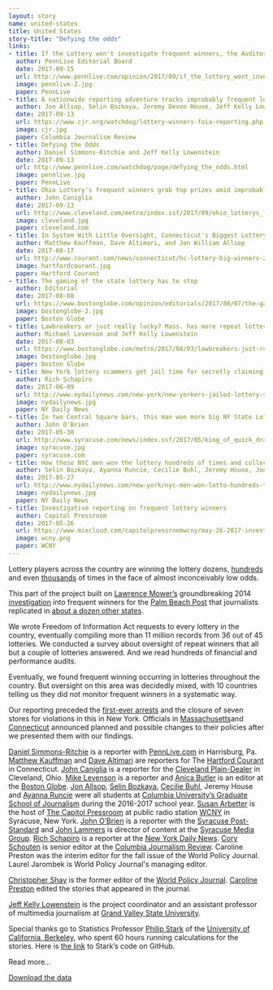 ```yaml
---
layout: story
name: united-states
title: United States
story-title: "Defying the odds"
links:
- title: If the Lottery won't investigate frequent winners, the Auditor General, Attorney General need to do it for them 
  author: PennLive Editorial Board
  date: 2017-09-15
  url: http://www.pennlive.com/opinion/2017/09/if_the_lottery_wont_investigat.html
  image: pennlive-2.jpg
  paper: PennLive
- title: A nationwide reporting adventure tracks improbably frequent lottery winners 
  author: Jon Allsop, Selin Bozkaya, Jeremy Devon House, Jeff Kelly Lowenstein, Ayanna Runcie, and Daniel Simmons-Ritchie
  date: 2017-09-13
  url: https://www.cjr.org/watchdog/lottery-winners-foia-reporting.php
  image: cjr.jpg
  paper: Columbia Journalism Review
- title: Defying the Odds 
  author: Daniel Simmons-Ritchie and Jeff Kelly Lowenstein
  date: 2017-09-13
  url: http://www.pennlive.com/watchdog/page/defying_the_odds.html
  image: pennlive.jpg
  paper: PennLive
- title: Ohio Lottery's frequent winners grab top prizes amid improbable odds 
  author: John Caniglia
  date: 2017-09-13
  url: http://www.cleveland.com/metro/index.ssf/2017/09/ohio_lotterys_frequent_winners.html
  image: cleveland.jpg
  paper: cleveland.com
- title: In System With Little Oversight, Connecticut's Biggest Lottery Winners Often Pay Huge Price 
  author: Matthew Kauffman, Dave Altimari, and Jon William Allsop
  date: 2017-08-17
  url: http://www.courant.com/news/connecticut/hc-lottery-big-winners-20170817-story.html
  image: hartfordcourant.jpg
  paper: Hartford Courant
- title: The gaming of the state lottery has to stop
  author: Editorial
  date: 2017-08-08
  url: https://www.bostonglobe.com/opinion/editorials/2017/08/07/the-gaming-state-lottery-has-stop/2DCS1OQn1fEZ1oXyU7g6fL/story.html
  image: bostonglobe-2.jpg
  paper: Boston Globe
- title: Lawbreakers or just really lucky? Mass. has more repeat lottery winners than any other state
  author: Michael Levenson and Jeff Kelly Lowenstein
  date: 2017-08-03
  url: https://www.bostonglobe.com/metro/2017/08/03/lawbreakers-just-really-lucky-mass-has-more-repeat-lottery-winners-than-any-other-state/UD2CzeJHJl5lO8R2WXftBN/story.html
  image: bostonglobe.jpg
  paper: Boston Globe
- title: New York lottery scammers get jail time for secretly claiming winning tickets for people in debt
  author: Rich Schapiro
  date: 2017-06-09
  url: http://www.nydailynews.com/new-york/new-yorkers-jailed-lottery-scheme-article-1.3234929
  image: nydailynews.jpg
  paper: NY Daily News
- title: In two Central Square bars, this man won more big NY State Lottery prizes than anyone
  author: John O'Brien
  date: 2017-05-30
  url: http://www.syracuse.com/news/index.ssf/2017/05/king_of_quick_draw_lives_in_cny_nobody_won_big_at_nys_lottery_more_often_than_th.html
  image: syracuse.jpg
  paper: syracuse.com
- title: How these NYC men won the lottery hundreds of times and collected millions
  author: Selin Bozkaya, Ayanna Runcie, Cecilie Buhl, Jeremy House, Jon Allsop, and Ellen Moynihan
  date: 2017-05-27
  url: http://www.nydailynews.com/new-york/nyc-men-won-lotto-hundreds-times-collected-millions-article-1.3201318
  image: nydailynews.jpg
  paper: NY Daily News
- title: Investigative reporting on frequent lottery winners
  author: Capitol Pressroom
  date: 2017-05-26
  url: https://www.mixcloud.com/capitolpressroomwcny/may-26-2017-investigative-reporting-on-frequent-lottery-winners/
  image: wcny.png
  paper: WCNY
---
```

Lottery players across the country are winning the lottery dozens, [hundreds ](http://www.nydailynews.com/new-york/nyc-men-won-lotto-hundreds-times-collected-millions-article-1.3201318)and even [thousands](https://www.bostonglobe.com/metro/2017/08/03/lawbreakers-just-really-lucky-mass-has-more-repeat-lottery-winners-than-any-other-state/UD2CzeJHJl5lO8R2WXftBN/story.html) of times in the face of almost inconceivably low odds.

This part of the project built on [Lawrence Mower’s](https://twitter.com/lmower3?ref_src=twsrc%5Egoogle%7Ctwcamp%5Eserp%7Ctwgr%5Eauthor) groundbreaking 2014 [investigation](http://www.mypalmbeachpost.com/gaming-the-lottery/) into frequent winners for the [Palm Beach Post](http://www.palmbeachpost.com) that journalists replicated in [about a dozen other states](http://www.garibaldibros.com/wp/lottery/). 

We wrote Freedom of Information Act requests to every lottery in the country, eventually compiling more than 11 million records from 36 out of 45 lotteries. We conducted a survey about oversight of repeat winners that all but a couple of lotteries answered. And we read hundreds of financial and performance audits.

<p class="more-start"></p>

Eventually, we found frequent winning occurring in lotteries throughout the country.  But oversight on this area was decidedly mixed, with 10 countries telling us they did not monitor frequent winners in a systematic way.  

Our reporting preceded the [first-ever arrests](http://www.nydailynews.com/new-york/new-yorkers-jailed-lottery-scheme-article-1.3234929) and the closure of seven stores for violations in this in New York. Officials in [Massachusetts](http://www.masslive.com/news/index.ssf/2017/08/mass_lottery_officials_to_crac.html)and [Connecticut](http://www.courant.com/news/connecticut/hc-lottery-big-winners-20170817-story.html) announced planned and possible changes to their policies after we presented them with our findings. 

[Daniel Simmons-Ritchie](https://twitter.com/Daniel_SR?lang=en) is a reporter with [PennLive.com](http://www.pennlive.com) in Harrisburg, Pa. [Matthew Kauffman](http://www.courant.com/hc-matthew-kauffman-staff.html) and [Dave Altimari](http://www.courant.com/hc-bio-dave-altimari-staff.html) are reporters for The [Hartford Courant ](http://www.courant.com)in Connecticut. [John Caniglia](https://twitter.com/CanigliaJohn) is a reporter for the [Cleveland Plain-Dealer](http://www.cleveland.com) in Cleveland, Ohio.  [Mike Levenson](https://twitter.com/mlevenson) is a reporter and [Anica Butler](https://twitter.com/AnicaButler?lang=en) is an editor at the [Boston Globe](https://www.bostonglobe.com). [Jon Allsop](https://twitter.com/Jon_Allsop?lang=en), [Selin Bozkaya](https://twitter.com/selin_bozkaya?lang=en), [Cecilie Buhl](https://www.linkedin.com/in/cecilie-buhl/), Jeremy House and [Ayanna Runcie](https://twitter.com/ayannaruncie?lang=en) were all students at [Columbia University’s Graduate School of Journalism](https://journalism.columbia.edu) during the 2016-2017 school year.  [Susan Arbetter](https://twitter.com/sarbetter) is the host of [The Capitol Pressroom](http://www.wcny.org/radio/capitolpressroom/) at public radio station [WCNY](http://wcny.org) in Syracuse, New York. [John O’Brien](https://twitter.com/johnobrien2187?lang=en) is a reporter with the [Syracuse Post-Standard](http://www.syracuse.com) and [John Lammers](https://twitter.com/johnhlammers?lang=en) is director of content at the [Syracuse Media Group](https://www.syracusemediagroup.com). [Rich Schapiro](https://journalism.columbia.edu/faculty/rich-schapiro) is a reporter at the [New York Daily News](http://www.nydailynews.com).  [Cory Schouten](https://twitter.com/CorySchouten) is senior editor at the [Columbia Journalism Review](https://www.cjr.org). Caroline Preston was the interim editor for the fall issue of the World Policy Journal. Laurel Jarombek is World Policy Journal's managing editor.

[Christopher Shay](https://twitter.com/ChrisBurkeShay) is the former editor of the [World Policy Journal](http://www.worldpolicy.org).  [Caroline Preston](https://twitter.com/cpreston) edited the stories that appeared in the journal.  

[Jeff Kelly Lowenstein](https://twitter.com/jeffklo?lang=en) is the project coordinator and an assistant professor of multimedia journalism at [Grand Valley State University](http://www.gvsu.edu). 

Special thanks go to Statistics Professor [Philip Stark](https://twitter.com/philipbstark) of the [University of California, Berkeley](http://www.berkeley.edu), who spent 60 hours running calculations for the stories. Here is [the link](https://github.com/pbstark/Lotto) to Stark’s code on GitHub.

<p class="more-end"></p>

<div class="unhide">Read more...</div>

<a target="_blank" class="btn btn-download btn-primary" href="https://drive.google.com/open?id=0ByWDMpg4ArbNOW5aWEhmdURleFU"><span class="glyphicon glyphicon-save" aria-hidden="true"></span> Download the data</a>